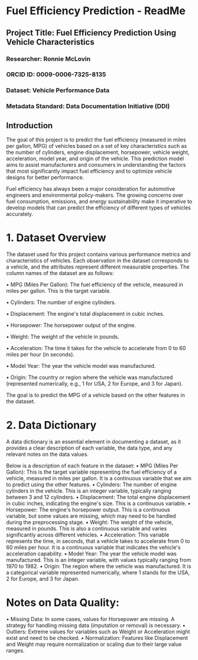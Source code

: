 
# Fuel Efficiency Prediction - ReadMe

## Project Title: Fuel Efficiency Prediction Using Vehicle Characteristics
### Researcher: Ronnie McLovin
### ORCID ID: 0009-0006-7325-8135
### Dataset: Vehicle Performance Data
### Metadata Standard: Data Documentation Initiative (DDI)

## Introduction

The goal of this project is to predict the fuel efficiency (measured in miles per gallon, MPG) of vehicles based on a set of key characteristics such as the number of cylinders, engine displacement, horsepower, vehicle weight, acceleration, model year, and origin of the vehicle. This prediction model aims to assist manufacturers and consumers in understanding the factors that most significantly impact fuel efficiency and to optimize vehicle designs for better performance.

Fuel efficiency has always been a major consideration for automotive engineers and environmental policy-makers. The growing concerns over fuel consumption, emissions, and energy sustainability make it imperative to develop models that can predict the efficiency of different types of vehicles accurately.

# 1. Dataset Overview

The dataset used for this project contains various performance metrics and characteristics of vehicles. Each observation in the dataset corresponds to a vehicle, and the attributes represent different measurable properties.
The column names of the dataset are as follows:

•	MPG (Miles Per Gallon): The fuel efficiency of the vehicle, measured in miles per gallon. This is the target variable.

•	Cylinders: The number of engine cylinders.

•	Displacement: The engine's total displacement in cubic inches.

•	Horsepower: The horsepower output of the engine.

•	Weight: The weight of the vehicle in pounds.

•	Acceleration: The time it takes for the vehicle to accelerate from 0 to 60 miles per hour (in seconds).

•	Model Year: The year the vehicle model was manufactured.

•	Origin: The country or region where the vehicle was manufactured (represented numerically, e.g., 1 for USA, 2 for Europe, and 3 for Japan).

The goal is to predict the MPG of a vehicle based on the other features in the dataset.

# 2. Data Dictionary
A data dictionary is an essential element in documenting a dataset, as it provides a clear description of each variable, the data type, and any relevant notes on the data values.

Below is a description of each feature in the dataset:
•	MPG (Miles Per Gallon): This is the target variable representing the fuel efficiency of a vehicle, measured in miles per gallon. It is a continuous variable that we aim to predict using the other features.
•	Cylinders: The number of engine cylinders in the vehicle. This is an integer variable, typically ranging between 3 and 12 cylinders.
•	Displacement: The total engine displacement in cubic inches, indicating the engine's size. This is a continuous variable.
•	Horsepower: The engine's horsepower output. This is a continuous variable, but some values are missing, which may need to be handled during the preprocessing stage.
•	Weight: The weight of the vehicle, measured in pounds. This is also a continuous variable and varies significantly across different vehicles.
•	Acceleration: This variable represents the time, in seconds, that a vehicle takes to accelerate from 0 to 60 miles per hour. It is a continuous variable that indicates the vehicle's acceleration capability.
•	Model Year: The year the vehicle model was manufactured. This is an integer variable, with values typically ranging from 1970 to 1982.
•	Origin: The region where the vehicle was manufactured. It is a categorical variable represented numerically, where 1 stands for the USA, 2 for Europe, and 3 for Japan.

# Notes on Data Quality:
•	Missing Data: In some cases, values for Horsepower are missing. A strategy for handling missing data (imputation or removal) is necessary.
•	Outliers: Extreme values for variables such as Weight or Acceleration might exist and need to be checked.
•	Normalization: Features like Displacement and Weight may require normalization or scaling due to their large value ranges.



